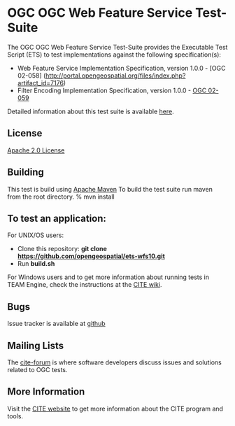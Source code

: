 # OGC OGC Web Feature Service Test-Suite

The OGC OGC Web Feature Service Test-Suite provides the Executable Test Script (ETS) to test implementations against the following specification(s):

- Web Feature Service Implementation Specification, version 1.0.0  - [OGC 02-058] (http://portal.opengeospatial.org/files/index.php?artifact_id=7176)
- Filter Encoding Implementation Specification, version 1.0.0 - [OGC 02-059](http://portal.opengeospatial.org/files/?artifact_id=1171)

Detailed information about this test suite is available [here]( http://htmlpreview.github.com/?https://github.com/opengeospatial/ets-wfs10/blob/master/src/main/web/index.html).

## License

[Apache 2.0 License](LICENSE.md)

## Building

This test is build using [Apache Maven](http://maven.apache.org/) To 
build the test suite run maven from the root directory.
   % mvn install
     
## To test an application:

For UNIX/OS users:

   - Clone this repository: **git clone https://github.com/opengeospatial/ets-wfs10.git**
   - Run **build.sh**

For Windows users and to get more information about running tests in TEAM Engine, check the instructions at the [CITE wiki](http://cite.opengeospatial.org/easytesting).


## Bugs

Issue tracker is available at [github](https://github.com/opengeospatial/ets-wfs10/issues)

## Mailing Lists

The [cite-forum](http://cite.opengeospatial.org/forum) is where software developers discuss issues and solutions related to OGC tests. 

## More Information

Visit the [CITE website](http://cite.opengeospatial.org/) to get more information about the CITE program and tools.

